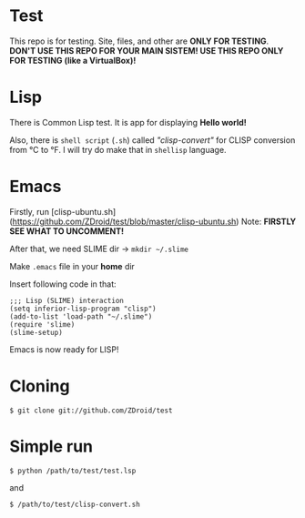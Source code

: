 # Test

This repo is for testing. Site, files, and other are **ONLY FOR TESTING**. **DON'T USE THIS REPO FOR YOUR MAIN SISTEM! USE THIS REPO ONLY FOR TESTING (like a VirtualBox)!**

# Lisp

There is Common Lisp test. It is app for displaying **Hello world!**

Also, there is `shell script` (`.sh`) called *"clisp-convert"* for CLISP conversion from °C to °F. I will try do make that in `shellisp` language.

# Emacs

Firstly, run [clisp-ubuntu.sh] (https://github.com/ZDroid/test/blob/master/clisp-ubuntu.sh)
Note: **FIRSTLY SEE WHAT TO UNCOMMENT!**

After that, we need SLIME dir → `mkdir ~/.slime`

Make `.emacs` file in your **home** dir

Insert following code in that:
```
;;; Lisp (SLIME) interaction
(setq inferior-lisp-program "clisp")
(add-to-list 'load-path "~/.slime")
(require 'slime)
(slime-setup)
```
Emacs is now ready for LISP!

# Cloning

```
$ git clone git://github.com/ZDroid/test
```

# Simple run

```
$ python /path/to/test/test.lsp
```
and
```
$ /path/to/test/clisp-convert.sh
```
